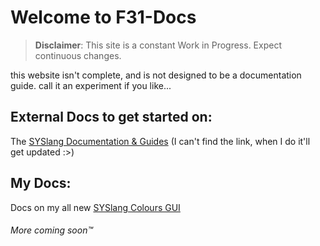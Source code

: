 # Welcome to F31-Docs

> **Disclaimer**:
> This site is a constant Work in Progress. Expect continuous changes.

this website isn't complete, and is not designed to be a documentation guide. call it an experiment if you like...

## External Docs to get started on:
The [SYSlang Documentation & Guides](about://blank) (I can't find the link, when I do it'll get updated :>)

## My Docs:
Docs on my all new [SYSlang Colours GUI](https://f31-code.github.io/docs/syslcolor)

<!-- # Ignore what comes next
```markdown
_this section hasn't been fully edited, for a personal note to self on how to make this kind of site_

# header 1
## header 2
### header 3

- bulleted
- list

1. numbered
2. list

**bold** and _italic_ and `code` and ``` code block```

[hyperlink](url) and ![Image](src-url)
```
> `imagine comments in markdown`
-->
###### More coming soon™️

